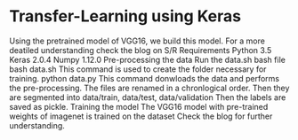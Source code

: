 # Transfer-Learning using Keras

Using the pretrained model of VGG16, we build this model. For a more deatiled understanding check the blog on S/R
Requirements
Python 3.5 Keras 2.0.4 Numpy 1.12.0
Pre-processing the data
Run the data.sh bash file
bash data.sh
This command is used to create the folder necessary for training.
python data.py
This command donwloads the data and performs the pre-processing.
The files are renamed in a chronlogical order. Then they are segmented into data/train, data/test, data/validation Then the labels are saved as pickle.
Training the model
The VGG16 model with pre-trained weights of imagenet is trained on the dataset Check the blog for further understanding.
